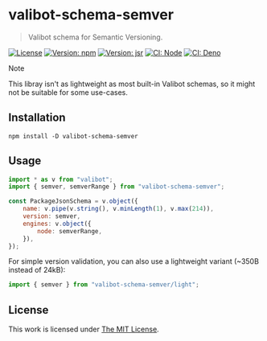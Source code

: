 # valibot-schema-semver

> Valibot schema for Semantic Versioning.

[![License](https://img.shields.io/github/license/idleberg/valibot-schema-semver?color=blue&style=for-the-badge)](https://github.com/idleberg/valibot-schema-semver/blob/main/LICENSE)
[![Version: npm](https://img.shields.io/npm/v/valibot-schema-semver?style=for-the-badge)](https://www.npmjs.org/package/valibot-schema-semver)
[![Version: jsr](https://img.shields.io/jsr/v/@idleberg/valibot-schema-semver?style=for-the-badge)](https://jsr.io/@idleberg/valibot-schema-semver)
[![CI: Node](https://img.shields.io/github/actions/workflow/status/idleberg/valibot-schema-semver/node.yml?logo=nodedotjs&logoColor=white&style=for-the-badge)](https://github.com/idleberg/valibot-schema-semver/actions/workflows/node.yml)
[![CI: Deno](https://img.shields.io/github/actions/workflow/status/idleberg/valibot-schema-semver/deno.yml?logo=deno&logoColor=white&style=for-the-badge)](https://github.com/idleberg/valibot-schema-semver/actions/workflows/deno.yml)

> [!NOTE]
> This libray isn't as lightweight as most built-in Valibot schemas, so it might not be suitable for some use-cases.

## Installation

```shell
npm install -D valibot-schema-semver
```

## Usage

```javascript
import * as v from "valibot";
import { semver, semverRange } from "valibot-schema-semver";

const PackageJsonSchema = v.object({
	name: v.pipe(v.string(), v.minLength(1), v.max(214)),
	version: semver,
	engines: v.object({
		node: semverRange,
	}),
});
```

For simple version validation, you can also use a lightweight variant (~350B instead of 24kB):

```javascript
import { semver } from "valibot-schema-semver/light";
```

## License

This work is licensed under [The MIT License](LICENSE).
